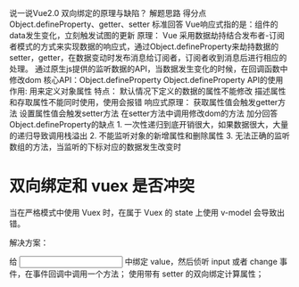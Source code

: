 说一说Vue2.0 双向绑定的原理与缺陷？
解题思路
得分点 Object.defineProperty、getter、setter 标准回答 Vue响应式指的是：组件的data发生变化，立刻触发试图的更新 原理： Vue 采用数据劫持结合发布者-订阅者模式的方式来实现数据的响应式，通过Object.defineProperty来劫持数据的setter，getter，在数据变动时发布消息给订阅者，订阅者收到消息后进行相应的处理。 通过原生js提供的监听数据的API，当数据发生变化的时候，在回调函数中修改dom 核心API：Object.defineProperty Object.defineProperty API的使用 作用: 用来定义对象属性 特点： 默认情况下定义的数据的属性不能修改 描述属性和存取属性不能同时使用，使用会报错 响应式原理： 获取属性值会触发getter方法 设置属性值会触发setter方法 在setter方法中调用修改dom的方法 加分回答 Object.defineProperty的缺点 1. 一次性递归到底开销很大，如果数据很大，大量的递归导致调用栈溢出 2. 不能监听对象的新增属性和删除属性 3. 无法正确的监听数组的方法，当监听的下标对应的数据发生改变时

# 双向绑定和 vuex 是否冲突
当在严格模式中使用 Vuex 时，在属于 Vuex 的 state 上使用 v-model 会导致出错。

解决方案：

给 <Input> 中绑定 value，然后侦听 input 或者 change 事件，在事件回调中调用一个方法；
使用带有 setter 的双向绑定计算属性；

